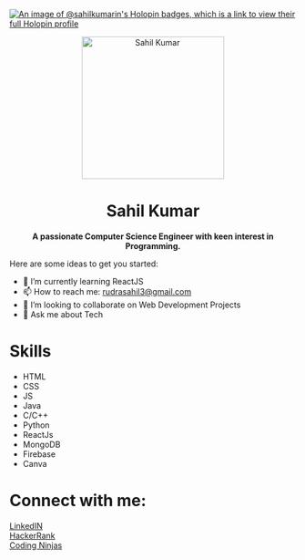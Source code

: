 [![An image of @sahilkumarin's Holopin badges, which is a link to view their full Holopin profile](https://holopin.me/sahilkumarin)](https://holopin.io/@sahilkumarin)
<div align="center">
<img width="250px"src="https://avatars.githubusercontent.com/u/72195146?v=4" alt="Sahil Kumar" />
<h1 align="center"><b>Sahil Kumar</b></h1>
<p align="center"><b>A passionate Computer Science Engineer with keen interest in Programming.</b></p>
</div>

Here are some ideas to get you started:

- 🌱 I’m currently learning ReactJS
- 📫 How to reach me: rudrasahil3@gmail.com
- 👯 I’m looking to collaborate on Web Development Projects
- 💬 Ask me about Tech

# Skills
- HTML 
- CSS
- JS
- Java
- C/C++
- Python
- ReactJs
- MongoDB
- Firebase
- Canva

# Connect with me:
<a href="https://linkedin.com/in/krsahil">LinkedIN</a>
<br>
<a href="https://hackerrank.com/rudrasahil3">HackerRank</a>
<br>
<a href="https://www.codingninjas.com/studio/profile/7ab8f915-0a53-4d85-8a41-185d41adbdcf">Coding Ninjas</a>

